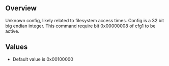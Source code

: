 ## Overview
Unknown config, likely related to filesystem access times. Config is a 32 bit big endian integer. This command require bit 0x00000008 of cfg1 to be active.

## Values
* Default value is 0x00100000
